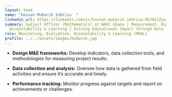 ```yaml
---
layout: team
name: "Hassan Mubarik Iddrisu  "
linkedin_url: https://linkedin.com/in/hassan-mubarik-iddrisu-6b792221a
summary: Subject Officer (Mathematics) at WAEC Ghana | Measurement, Evaluation,
  Accountability & Learning | Driving Educational Impact through Data
role: Monitoring, Evaluation, Accountability & Learning (MEAL)
profile: ../../assets/images/mubarik.jpg
---
```




* **Design M&E frameworks:** Develop indicators, data collection tools, and methodologies for measuring project results.


* **Data collection and analysis:** Oversee how data is gathered from field activities and ensure it’s accurate and timely.

*   **Performance tracking:** Monitor progress against targets and report on achievements or challenges.
